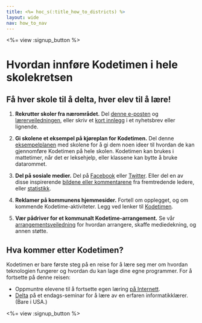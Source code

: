 ```yaml
---
title: <%= hoc_s(:title_how_to_districts) %>
layout: wide
nav: how_to_nav
---
```

<%= view :signup_button %>

# Hvordan innføre Kodetimen i hele skolekretsen

## Få hver skole til å delta, hver elev til å lære!

1. **Rekrutter skoler fra nærområdet.** Del [denne e-posten](<%= resolve_url('/promote/resources#sample-emails') %>) og [lærerveiledningen](<%= resolve_url('/how-to') %>), eller skriv et [kort innlegg](<%= resolve_url('/promote/stats') %>) i et nyhetsbrev eller lignende.

2. **Gi skolene et eksempel på kjøreplan for Kodetimen.** Del denne [eksempelplanen](<%= localized_file('/files/HOC_Logistics_plan.pdf') %>) med skolene for å gi dem noen ideer til hvordan de kan gjennomføre Kodetimen på hele skolen. Kodetimen kan brukes i mattetimer, når det er leksehjelp, eller klassene kan bytte å bruke datarommet.

3. **Del på sosiale medier.** Del på [Facebook](https://www.facebook.com/sharer/sharer.php?u=http%3A%2F%2Fhourofcode.com%2Fus) eller [Twitter](https://twitter.com/intent/tweet?url=http%3A%2F%2Fhourofcode.com&text=I%27m%20participating%20in%20this%20year%27s%20%23HourOfCode%2C%20are%20you%3F%20%40codeorg&original_referer=https%3A%2F%2Fwww.google.com%2Furl%3Fq%3Dhttps%253A%252F%252Ftwitter.com%252Fshare%253Fhashtags%253D%2526amp%253Brelated%253Dcodeorg%2526amp%253Btext%253DI%252527m%252Bparticipating%252Bin%252Bthis%252Byear%252527s%252B%252523HourOfCode%25252C%252Bare%252Byou%25253F%252B%252540codeorg%2526amp%253Burl%253Dhttp%25253A%25252F%25252Fhourofcode.com%26sa%3DD%26sntz%3D1%26usg%3DAFQjCNE1GLTUbKZfMlEh9Aj5w0iswz6PYQ&related=codeorg&hashtags=). Eller del en av disse inspirerende [bildene eller kommentarene](<%= resolve_url('/promote/resources#social') %>) fra fremtredende ledere, eller [statistikk](<%= resolve_url('/promote/stats') %>).

4. **Reklamer på kommunens hjemmesider.** Fortell om opplegget, og om kommende Kodetime-aktiviteter. Legg ved lenker til [Kodetimen](<%= resolve_url('/') %>).

5. **Vær pådriver for et kommunalt Kodetime-arrangement.** Se vår [arrangementsveiledning](<%= resolve_url('/how-to/events') %>) for hvordan arrangere, skaffe mediedekning, og annen støtte.

## Hva kommer etter Kodetimen?

Kodetimen er bare første steg på en reise for å lære seg mer om hvordan teknologien fungerer og hvordan du kan lage dine egne programmer. For å fortsette på denne reisen:

- Oppmuntre elevene til å fortsette egen læring [på Internett](<%= resolve_url('https://code.org/learn/beyond') %>).
- [Delta](<%= resolve_url('https://code.org/professional-development-workshops') %>) på et endags-seminar for å lære av en erfaren informatikklærer. (Bare i USA.)

<%= view :signup_button %>